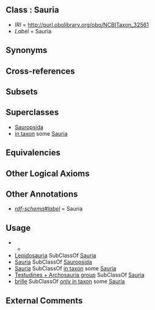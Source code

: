
## Class : Sauria

 * *IRI* = http://purl.obolibrary.org/obo/NCBITaxon_32561
 * *Label* = Sauria

## Synonyms


## Cross-references


## Subsets


## Superclasses

 * [Sauropsida](../../NCBITaxon/57/NCBITaxon_8457.md)
 * [in taxon](../../RO/62/RO_0002162.md) some [Sauria](../../NCBITaxon/61/NCBITaxon_32561.md)

## Equivalencies


## Other Logical Axioms


## Other Annotations

 * *[rdf-schema#label](../../el/rdf-schema#label.md)* = Sauria

## Usage

 * -
 * [Lepidosauria](../../NCBITaxon/04/NCBITaxon_8504.md) SubClassOf [Sauria](../../NCBITaxon/61/NCBITaxon_32561.md)
 * [Sauria](../../NCBITaxon/61/NCBITaxon_32561.md) SubClassOf [Sauropsida](../../NCBITaxon/57/NCBITaxon_8457.md)
 * [Sauria](../../NCBITaxon/61/NCBITaxon_32561.md) SubClassOf [in taxon](../../RO/62/RO_0002162.md) some [Sauria](../../NCBITaxon/61/NCBITaxon_32561.md)
 * [Testudines + Archosauria group](../../NCBITaxon/99/NCBITaxon_1329799.md) SubClassOf [Sauria](../../NCBITaxon/61/NCBITaxon_32561.md)
 * [brille](../../UBERON/15/UBERON_0010515.md) SubClassOf [only in taxon](../../RO/60/RO_0002160.md) some [Sauria](../../NCBITaxon/61/NCBITaxon_32561.md)

## External Comments

